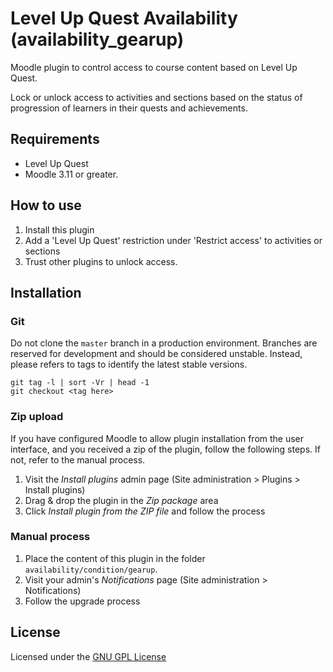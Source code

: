 # Level Up Quest Availability (availability_gearup)

Moodle plugin to control access to course content based on Level Up Quest.

Lock or unlock access to activities and sections based on the status of
progression of learners in their quests and achievements.

## Requirements

- Level Up Quest
- Moodle 3.11 or greater.

## How to use

1. Install this plugin
2. Add a 'Level Up Quest' restriction under 'Restrict access' to activities or sections
3. Trust other plugins to unlock access.

## Installation

### Git

Do not clone the `master` branch in a production environment. Branches are reserved for development and should be considered unstable. Instead, please refers to tags to identify the latest stable versions.

```
git tag -l | sort -Vr | head -1
git checkout <tag here>
```

### Zip upload

If you have configured Moodle to allow plugin installation from the user interface, and you received a zip of the plugin, follow the following steps. If not, refer to the manual process.

1. Visit the _Install plugins_ admin page (Site administration > Plugins > Install plugins)
2. Drag & drop the plugin in the _Zip package_ area
3. Click _Install plugin from the ZIP file_ and follow the process

### Manual process

1. Place the content of this plugin in the folder `availability/condition/gearup`.
2. Visit your admin's _Notifications_ page (Site administration > Notifications)
3. Follow the upgrade process

## License

Licensed under the [GNU GPL License](http://www.gnu.org/copyleft/gpl.html)
